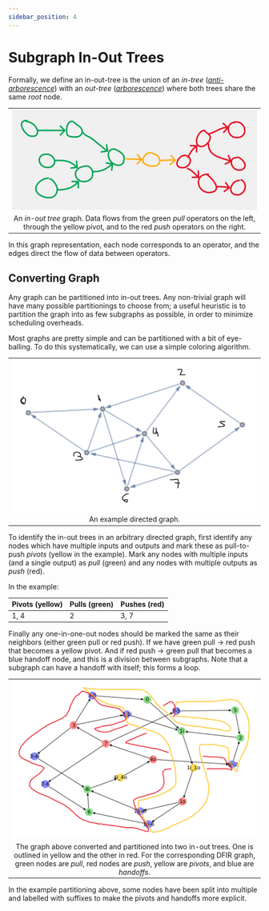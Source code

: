 ```yaml
---
sidebar_position: 4
---
```


# Subgraph In-Out Trees

Formally, we define an in-out-tree is the union of an
_in-tree_ ([_anti-arborescence_](https://en.wikipedia.org/wiki/Arborescence_%28graph_theory%29#cite_ref-KorteVygen2012b_17-0))
with an _out-tree_ ([_arborescence_](https://en.wikipedia.org/wiki/Arborescence_%28graph_theory%29))
where both trees share the same _root_ node.

||
| :---: |
| ![A graph showing multiple nodes on the left all eventually feeding into a central pivot node, then continuing to multiple output nodes.](../img/in-out_tree.png) |
| An _in-out tree_ graph. Data flows from the green _pull_ operators on the left, through the yellow pivot, and to the red _push_ operators on the right. |

In this graph representation, each node corresponds to an operator, and the
edges direct the flow of data between operators.

## Converting Graph

Any graph can be partitioned into in-out trees. Any non-trivial graph will have many possible
partitionings to choose from; a useful heuristic is to partition the graph
into as few subgraphs as possible, in order to minimize scheduling overheads.

Most graphs are pretty simple and can be partitioned with a bit of eye-balling.
To do this systematically, we can use a simple
coloring algorithm.

||
| :---: |
| ![A random-looking directed graph with 8 nodes.](../img/in-out_example.png) |
| An example directed graph. |

To identify the in-out trees in an arbitrary directed graph, first identify any
nodes which have multiple inputs and outputs and mark these as pull-to-push
_pivots_ (yellow in the example). Mark any nodes with multiple inputs (and a
single output) as _pull_ (green) and any nodes with multiple outputs as _push_
(red).

In the example:

| Pivots (yellow) | Pulls (green) | Pushes (red) |
| --------------- | ------------- | ------------ |
| 1, 4            | 2             | 3, 7         |

Finally any one-in-one-out nodes should be marked the same as their neighbors
(either green pull or red push). If we have green pull -> red push that becomes
a yellow pivot. And if red push -> green pull that becomes a blue handoff node,
and this is a division between subgraphs. Note that a subgraph can have a
handoff with itself; this forms a loop.

|                                                                                                                                                                                                                                                |
|:----------------------------------------------------------------------------------------------------------------------------------------------------------------------------------------------------------------------------------------------:|
|                                                                        ![The graph above converted and partitioned into two in-out trees.](../img/in-out_partition.png)                                                                        |
| The graph above converted and partitioned into two in-out trees. One is outlined in yellow and the other in red. For the corresponding DFIR graph, green nodes are _pull_, red nodes are _push_, yellow are _pivots_, and blue are _handoffs_. |

In the example partitioning above, some nodes have been split into multiple and
labelled with suffixes to make the pivots and handoffs more explicit.

